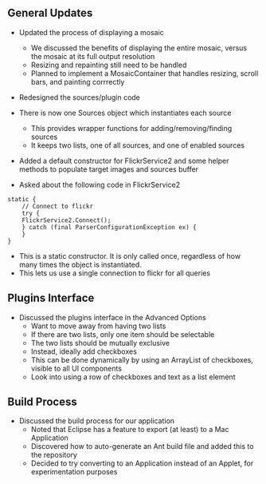 ## General Updates ##

  * Updated the process of displaying a mosaic
    * We discussed the benefits of displaying the entire mosaic, versus the mosaic at its full output resolution
    * Resizing and repainting still need to be handled
    * Planned to implement a MosaicContainer that handles resizing, scroll bars, and painting corrrectly

  * Redesigned the sources/plugin code
  * There is now one Sources object which instantiates each source
    * This provides wrapper functions for adding/removing/finding sources
    * It keeps two lists, one of all sources, and one of enabled sources
  * Added a default constructor for FlickrService2 and some helper methods to populate target images and sources buffer

  * Asked about the following code in FlickrService2
```
static {
    // Connect to flickr
    try {
    FlickrService2.Connect();
    } catch (final ParserConfigurationException ex) {
    }
}

```

  * This is a static constructor.  It is only called once, regardless of how many times the object is instantiated.
  * This lets us use a single connection to flickr for all queries

## Plugins Interface ##

  * Discussed the plugins interface in the Advanced Options
    * Want to move away from having two lists
    * If there are two lists, only one item should be selectable
    * The two lists should be mutually exclusive
    * Instead, ideally add checkboxes
    * This can be done dynamically by using an ArrayList of checkboxes, visible to all UI components
    * Look into using a row of checkboxes and text as a list element

## Build Process ##

  * Discussed the build process for our application
    * Noted that Eclipse has a feature to export (at least) to a Mac Application
    * Discovered how to auto-generate an Ant build file and added this to the repository
    * Decided to try converting to an Application instead of an Applet, for experimentation purposes